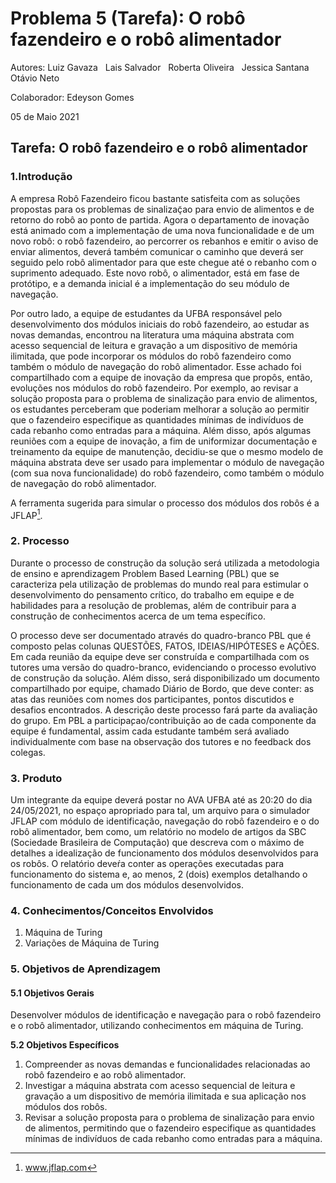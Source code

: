 ﻿# Problema 5 (Tarefa): **O robô fazendeiro e o robô alimentador**
 
Autores: Luiz Gavaza &nbsp; Lais Salvador &nbsp; Roberta Oliveira &nbsp; Jessica Santana &nbsp; Otávio Neto

Colaborador: Edeyson Gomes

 05 de Maio 2021
## Tarefa: O robô fazendeiro e o robô alimentador

### **1.Introdução**
A empresa Robô Fazendeiro ficou bastante satisfeita com as soluções propostas para os problemas de sinalizaç̃ao para envio de alimentos e de retorno do robô ao ponto de partida. Agora o departamento de inovação está animado com a implementação de uma nova funcionalidade e de um novo robô: o robô fazendeiro, ao percorrer os rebanhos e emitir o aviso de enviar alimentos, deverá também comunicar o caminho que deverá ser seguido pelo robô alimentador para que este chegue até o rebanho com o suprimento adequado. Este novo robô, o alimentador, está em fase de protótipo, e a demanda inicial é a implementação do seu módulo de navegação.

Por outro lado, a equipe de estudantes da UFBA responsável pelo desenvolvimento dos módulos iniciais do robô fazendeiro, ao estudar as novas demandas, encontrou na literatura uma máquina abstrata com acesso sequencial de leitura e gravação a um dispositivo de memória ilimitada, que pode incorporar os módulos do robô fazendeiro como também o módulo de navegação do robô alimentador. Esse achado foi compartilhado com a equipe de inovação da empresa que propôs, então, evoluções nos módulos do robô fazendeiro. Por exemplo, ao revisar a solução proposta para o problema de sinalização para envio de alimentos, os estudantes perceberam que poderiam melhorar a solução ao permitir que o fazendeiro especifique as quantidades mínimas de indivíduos de cada rebanho como entradas para a máquina. Além disso, após algumas reuniões com a equipe de inovação, a fim de uniformizar documentação e treinamento da equipe de manutenção, decidiu-se que o mesmo modelo de máquina abstrata deve ser usado para implementar o módulo de navegação (com sua nova funcionalidade) do robô fazendeiro, como também o módulo de navegação do robô alimentador.

A ferramenta sugerida para simular o processo dos módulos dos robôs  é a JFLAP[^1].

[^1]: www.jflap.com

### **2. Processo**
Durante o processo de construção da solução será utilizada a metodologia de ensino e aprendizagem Problem Based Learning (PBL) que se caracteriza pela utilização de problemas do mundo real para estimular o desenvolvimento do pensamento crítico, do trabalho em equipe e de habilidades para a resolução de problemas, além de contribuir para a construção de conhecimentos acerca de um tema específico.

O processo deve ser documentado através do quadro-branco PBL que é composto pelas colunas QUESTÕES, FATOS,  IDEIAS/HIPÓTESES e AÇÕES. Em cada  reunião da equipe deve ser construída e compartilhada com os tutores uma versão do quadro-branco, evidenciando o processo evolutivo de construção da solução. Além disso, será disponibilizado um documento compartilhado por equipe, chamado Diário de Bordo, que deve conter: as atas das reuniões com nomes dos participantes, pontos discutidos e desafios encontrados. A descrição deste processo fará parte da avaliação do grupo. Em PBL a participa̧cao/contribuição ao de cada componente da equipe é fundamental, assim cada estudante também será avaliado individualmente com base na observação dos tutores e no feedback dos colegas.

### **3. Produto**
Um integrante da equipe deverá postar no AVA UFBA até as 20:20 do dia 24/05/2021, no espaço apropriado para tal, um arquivo para o simulador JFLAP com módulo de identificação, navegação do robô fazendeiro e o do robô alimentador, bem como, um relatório no modelo de artigos da SBC (Sociedade Brasileira de Computação) que descreva com o máximo de detalhes a idealização de funcionamento dos módulos desenvolvidos para os robôs. O relatório deveŕa conter as operações executadas para funcionamento do sistema e, ao menos, 2 (dois) exemplos detalhando o funcionamento de cada um dos módulos desenvolvidos. 

### **4. Conhecimentos/Conceitos Envolvidos**
1. Máquina de Turing
2. Variações de Máquina de Turing

### **5. Objetivos de Aprendizagem** 

#### **5.1 Objetivos Gerais**
Desenvolver módulos de identificação e navegação para o robô fazendeiro e o robô alimentador, utilizando conhecimentos em máquina de Turing.

**5.2 Objetivos Específicos**

1. Compreender as novas demandas e funcionalidades relacionadas ao robô fazendeiro e ao robô alimentador.
2. Investigar a máquina abstrata com acesso sequencial de leitura e gravação a um dispositivo de memória ilimitada e sua aplicação nos módulos dos robôs.
3. Revisar a solução proposta para o problema de sinalização para envio de alimentos, permitindo que o fazendeiro especifique as quantidades mínimas de indivíduos de cada rebanho como entradas para a máquina.

